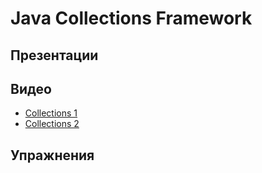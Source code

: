 # Java Collections Framework

## Презентации


## Видео
* [Collections 1](https://drive.google.com/file/d/1Cr6YC_ZW65Epf2SgfV0FeHMJxjRGb6z2/view?usp=sharing)
* [Collections 2](https://drive.google.com/file/d/1ToFuOPHyh_kCZclZaFCPDcC-cXOt6u6f/view?usp=sharing)

## Упражнения

```
